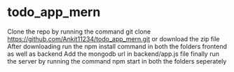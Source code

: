 # todo_app_mern
Clone the repo by running the command git clone https://github.com/Ankit11234/todo_app_mern.git or download the zip file
After downloading run the npm install command in both the folders frontend as well as backend
Add the mongodb url in backend/app.js file
finally run the server by running the command npm start in both the folders seperately
